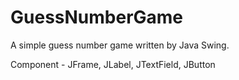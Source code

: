 # GuessNumberGame
A simple guess number game written by Java Swing.

Component - JFrame, JLabel, JTextField, JButton

